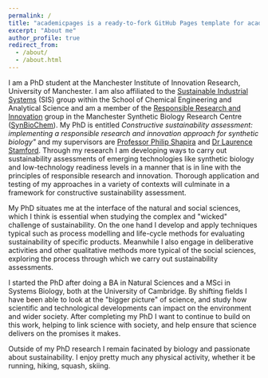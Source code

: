 ```yaml
---
permalink: /
title: "academicpages is a ready-to-fork GitHub Pages template for academic personal websites"
excerpt: "About me"
author_profile: true
redirect_from: 
  - /about/
  - /about.html
---
```


I am a PhD student at the Manchester Institute of Innovation Research, University of Manchester. I am also affiliated to the [Sustainable Industrial Systems](http://www.sustainable-systems.org.uk/) (SIS) group within the School of Chemical Engineering and Analytical Science and am a member of the [Responsible Research and Innovation](http://synbiochem.co.uk/responsible-research-and-innovation/) group in the Manchester Synthetic Biology Research Centre ([SynBioChem](http://http://synbiochem.co.uk)).
My PhD is entitled *Constructive sustainability assessment: implementing a responsible research and innovation approach for synthetic biology"* and my supervisors are [Professor Philip Shapira](https://www.research.manchester.ac.uk/portal/pshapira.html) and [Dr Laurence Stamford](https://www.research.manchester.ac.uk/portal/en/researchers/laurence-stamford(ce5ed440-a6f0-4b25-b8d5-80a3ee2fbfc2).html).
Through my research I am developing ways to carry out sustainability assessments of emerging technologies like synthetic biology and low-technology readiness levels in a manner that is in line with the principles of responsible research and innovation. Thorough application and testing of my approaches in a variety of contexts will culminate in a framework for constructive sustainability assessment.

My PhD situates me at the interface of the natural and social sciences, which I think is essential when studying the complex and "wicked" challenge of sustainability. On the one hand I develop and apply techniques typical such as process modelling and life-cycle methods for evaluating sustainability of specific products. Meanwhile I also engage in deliberative activities and other qualitative methods more typical of the social sciences, exploring the process through which we carry out sustainability assessments.

I started the PhD after doing a BA in Natural Sciences and a MSci in Systems Biology, both at the University of Cambridge. 
By shifting fields I have been able to look at the "bigger picture" of science, and study how scientific and technological developments can impact on the environment and wider society.
After completing my PhD I want to continue to build on this work, helping to link science with society, and help ensure that science delivers on the promises it makes.

Outside of my PhD research I remain facinated by biology and passionate about sustainability. 
I enjoy pretty much any physical activity, whether it be running, hiking, squash, skiing. 

